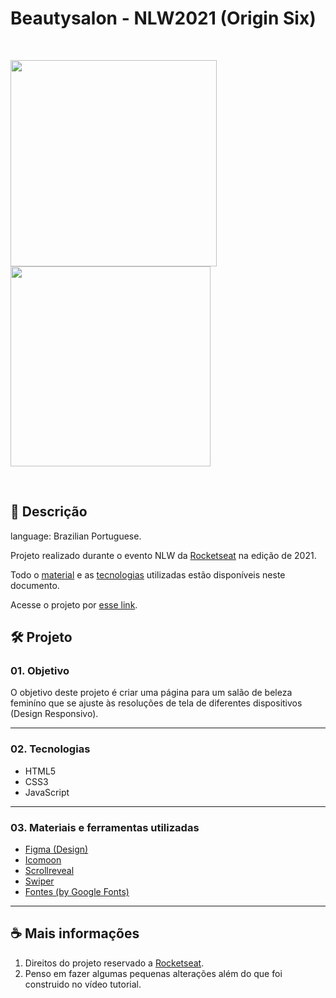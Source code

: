 # Beautysalon - NLW2021 (Origin Six)  

&nbsp;

<div>
<img height="330em" src="https://user-images.githubusercontent.com/91495296/154851257-897cf84c-109b-44b7-8253-34b6bba2a98d.jpg">
<img height="320em" src="https://user-images.githubusercontent.com/91495296/154851272-946b132c-f52e-4708-b7f2-c3c5790b4a95.png" />
</div>

&nbsp;

## 📃 Descrição

language: Brazilian Portuguese.  

Projeto realizado durante o evento NLW da [Rocketseat](https://www.rocketseat.com.br) na edição de 2021.  

Todo o [material](https://github.com/FrBreno/Beautysalon_NLW2021#03-materiais-e-ferramentas-utilizadas) e as [tecnologias](https://github.com/FrBreno/Beautysalon_NLW2021#02-tecnologias) utilizadas estão disponíveis neste documento.  

Acesse o projeto por [esse link](https://frbreno.github.io/Beautysalon_NLW2021/).

## 🛠️ Projeto

### 01. Objetivo

O objetivo deste projeto é criar uma página para um salão de beleza feminíno que se ajuste às resoluções de tela de diferentes dispositivos (Design Responsivo).

---

### 02. Tecnologias

- HTML5
- CSS3
- JavaScript

---

### 03. Materiais e ferramentas utilizadas

- [Figma (Design)](https://www.figma.com/community/file/1009807319507822993/Origin-Six)
- [Icomoon](https://icomoon.io/app/#/projects)
- [Scrollreveal](https://scrollrevealjs.org/guide/hello-world.html)
- [Swiper](https://swiperjs.com/get-started)
- [Fontes (by Google Fonts)](https://fonts.google.com)

---

## ☕ Mais informações

1.  Direitos do projeto reservado a [Rocketseat](https://www.rocketseat.com.br).
2.  Penso em fazer algumas pequenas alterações além do que foi construido no vídeo tutorial.

